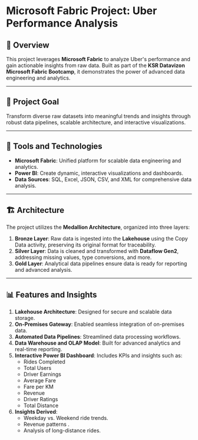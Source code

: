# Microsoft Fabric Project: Uber Performance Analysis

## 🚀 Overview
This project leverages **Microsoft Fabric** to analyze Uber's performance and gain actionable insights from raw data. Built as part of the **KSR Datavizon Microsoft Fabric Bootcamp**, it demonstrates the power of advanced data engineering and analytics.

---

## 🎯 Project Goal
Transform diverse raw datasets into meaningful trends and insights through robust data pipelines, scalable architecture, and interactive visualizations.

---

## 🔧 Tools and Technologies
- **Microsoft Fabric**: Unified platform for scalable data engineering and analytics.
- **Power BI**: Create dynamic, interactive visualizations and dashboards.
- **Data Sources**: SQL, Excel, JSON, CSV, and XML for comprehensive data analysis.

---

## 🏗️ Architecture
The project utilizes the **Medallion Architecture**, organized into three layers:

1. **Bronze Layer**: Raw data is ingested into the **Lakehouse** using the Copy Data activity, preserving its original format for traceability.
2. **Silver Layer**: Data is cleaned and transformed with **Dataflow Gen2**, addressing missing values, type conversions, and more.
3. **Gold Layer**: Analytical data pipelines ensure data is ready for reporting and advanced analysis.

---

## 📊 Features and Insights
1. **Lakehouse Architecture**: Designed for secure and scalable data storage.
2. **On-Premises Gateway**: Enabled seamless integration of on-premises data.
3. **Automated Data Pipelines**: Streamlined data processing workflows.
4. **Data Warehouse and OLAP Model**: Built for advanced analytics and real-time reporting.
5. **Interactive Power BI Dashboard**: Includes KPIs and insights such as:
   - Rides Completed
   - Total Users
   - Driver Earnings
   - Average Fare
   - Fare per KM
   - Revenue
   - Driver Ratings
   - Total Distance
6. **Insights Derived**:
   - Weekday vs. Weekend ride trends.
   - Revenue patterns .
   - Analysis of long-distance rides.




